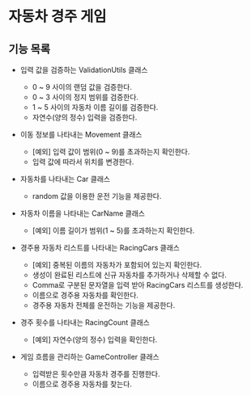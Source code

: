 # 자동차 경주 게임

## 기능 목록
- 입력 값을 검증하는 ValidationUtils 클래스
  - 0 ~ 9 사이의 랜덤 값을 검증한다.
  - 0 ~ 3 사이의 정지 범위를 검증한다.
  - 1 ~ 5 사이의 자동차 이름 길이를 검증한다.
  - 자연수(양의 정수) 입력을 검증한다.
  
- 이동 정보를 나타내는 Movement 클래스
  - [예외] 입력 값이 범위(0 ~ 9)를 초과하는지 확인한다.
  - 입력 값에 따라서 위치를 변경한다.
  
- 자동차를 나타내는 Car 클래스
  - random 값을 이용한 운전 기능을 제공한다.
  
- 자동차 이름을 나타내는 CarName 클래스
  - [예외] 이름 길이가 범위(1 ~ 5)를 초과하는지 확인한다.
  
- 경주용 자동차 리스트를 나타내는 RacingCars 클래스
  - [예외] 중복된 이름의 자동차가 포함되어 있는지 확인한다.
  - 생성이 완료된 리스트에 신규 자동차를 추가하거나 삭제할 수 없다.
  - Comma로 구분된 문자열을 입력 받아 RacingCars 리스트를 생성한다.
  - 이름으로 경주용 자동차를 확인한다.
  - 경주용 자동차 전체를 운전하는 기능을 제공한다.
  
- 경주 횟수를 나타내는 RacingCount 클래스
  - [예외] 자연수(양의 정수) 입력을 확인한다.
  
- 게임 흐름을 관리하는 GameController 클래스 
  - 입력받은 횟수만큼 자동차 경주를 진행한다.
  - 이름으로 경주용 자동차를 찾는다.
  
  